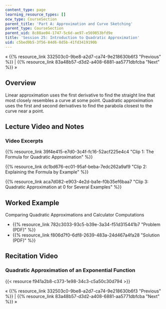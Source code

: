 ```yaml
---
content_type: page
learning_resource_types: []
ocw_type: CourseSection
parent_title: 'Part A: Approximation and Curve Sketching'
parent_type: CourseSection
parent_uid: 8c88ae04-1747-5c6d-ae97-e569853bfd9e
title: 'Session 25: Introduction to Quadratic Approximation'
uid: c5bed9b5-3f56-84d6-8d5b-41fd3419190b
---
```


« {{% resource_link 332503c0-9be8-a2d7-ca74-9e218630b6f3 "Previous" %}} | {{% resource_link 83a48b57-d3d2-a408-6881-aa5771dbfcba "Next" %}} »

Overview
--------

Linear approximation uses the first derivative to find the straight line that most closely resembles a curve at some point. Quadratic approximation uses the first and second derivatives to find the parabola closest to the curve near a point.

Lecture Video and Notes
-----------------------

### Video Excerpts

{{% resource_link 39f4e415-e7d0-3c4f-fc16-52acf225e4c4 "Clip 1: The Formula for Quadratic Approximation" %}}

{{% resource_link dc1bd676-ec01-95af-beba-7edc262a9af9 "Clip 2: Explaining the Formula by Example" %}}

{{% resource_link aca7d082-e903-4e2d-ba1e-f0b35ef6baa7 "Clip 3: Quadratic Approximation at 0 for Several Examples" %}}

Worked Example
--------------

Comparing Quadratic Approximations and Calculator Computations

*   {{% resource_link 782c3033-93c5-b39e-3a34-f51d315441b7 "Problem (PDF)" %}}
*   {{% resource_link f806d7f0-6df8-2639-483a-24d467a4fa28 "Solution (PDF)" %}}

Recitation Video
----------------

### Quadratic Approximation of an Exponential Function

{{< resource f941a2b8-c373-1e98-34c3-c5a50c30d794 >}}

« {{% resource_link 332503c0-9be8-a2d7-ca74-9e218630b6f3 "Previous" %}} | {{% resource_link 83a48b57-d3d2-a408-6881-aa5771dbfcba "Next" %}} »